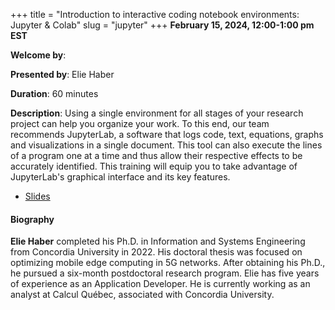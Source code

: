 +++
title = "Introduction to interactive coding notebook environments: Jupyter & Colab"
slug = "jupyter"
+++
**February 15, 2024, 12:00-1:00 pm EST**

**Welcome by**: 

**Presented by**: Elie Haber

**Duration**: 60 minutes

**Description**: Using a single environment for all stages of your research project can help you organize your
work. To this end, our team recommends JupyterLab, a software that logs code, text, equations, graphs and
visualizations in a single document. This tool can also execute the lines of a program one at a time and thus
allow their respective effects to be accurately identified. This training will equip you to take advantage of
JupyterLab's graphical interface and its key features.

* [Slides](https://docs.google.com/presentation/d/1u3zj9NiTNK4LJQwZPqtez3xBJ5HTXfHQQbIrfBoBebI/edit)

#### Biography

**Elie Haber** completed his Ph.D. in Information and
Systems Engineering from Concordia University in 2022.
His doctoral thesis was focused on optimizing
mobile edge computing in 5G networks.
After obtaining his Ph.D., he pursued a
six-month postdoctoral research program.
Elie has five years of experience as an Application Developer.
He is currently working as an analyst at Calcul
Québec, associated with Concordia University.
